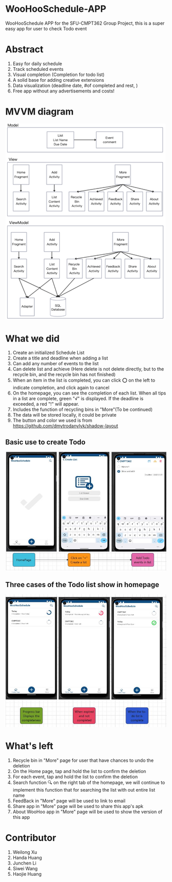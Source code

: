 # WooHooSchedule-APP
WooHooSchedule APP for the SFU-CMPT362 Group Project, this is a super easy app for user to check Todo event

# Abstract
1. Easy for daily schedule 
2. Track scheduled events 
3. Visual completion (Completion for todo list)
4. A solid base for adding creative extensions
5. Data visualization (deadline date, #of completed and rest, )
6. Free app without any advertisements and costs!

# MVVM diagram
<img src="./pictures/MVVM.png" width="500px" hight= "750px"/>


# What we did 
1. Create an initialized Schedule List
2. Create a title and deadline when adding a list
3. Can add any number of events to the list
4. Can delete list and achieve (Here delete is not delete directly, but to the recycle bin, and the recycle bin has not finished)
5. When an item in the list is completed, you can click ⭕ on the left to indicate completion, and click again to cancel
6. On the homepage, you can see the completion of each list. When all tips in a list are complete, green "√" is displayed. If the deadline is exceeded, a red "!" will appear.
7. Includes the function of recycling bins in "More"(To be continued)
8. The data will be stored locally, it could be private
9. The button and color we used is from https://github.com/dmytrodanylyk/shadow-layout

## Basic use to create Todo
![](/pictures/TocreateTodo.jpg)
## Three cases of the Todo list show in homepage
![](/pictures/HomePage.jpg)

# What's left 
1. Recycle bin in "More" page for user that have chances to undo the deletion
2. On the Home page, tap and hold the list to confirm the deletion
3. For each event, tap and hold the list to confirm the deletion
4. Search function 🔍 on the right tab of the homepage, we will continue to implement this function that for searching the list with out entire list name
5. FeedBack in "More" page will be used to link to email 
6. Share app in "More" page will be used to share this app's apk 
7. About WooHoo app in "More" page will be used to show the version of this app 

# Contributor
1. Weilong Xu
2. Handa Huang
3. Junchen Li
4. Siwei Wang
5. Haojie Huang



